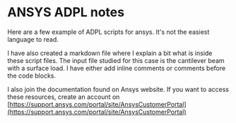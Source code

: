 ANSYS ADPL notes
================

Here are a few example of ADPL scripts for ansys. It's not the easiest language to read.

I have also created a markdown file where I explain a bit what is inside these script files. The
input file studied for this case is the cantilever beam with a surface load. I have either add
inline comments or comments before the code blocks.

I also join the documentation found on Ansys website. If you want to access these resources, create
an account on
[https://support.ansys.com/portal/site/AnsysCustomerPortal](https://support.ansys.com/portal/site/AnsysCustomerPortal)
